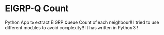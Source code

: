# EIGRP-Q Count
Python App to extract EIGRP Queue Count of each neighbour!!
I tried to use different modules to avoid complexity!!
It has written in Python 3 !
